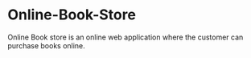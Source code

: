 # Online-Book-Store
Online Book store is an online web application where the customer can purchase books online.
